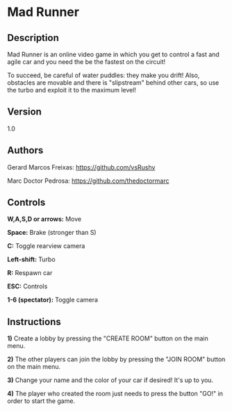 # Mad Runner

## Description

Mad Runner is an online video game in which you get to control a fast and agile car and you need the be the fastest on the circuit!

To succeed, be careful of water puddles: they make you drift! Also, obstacles are movable and there is "slipstream" behind other cars, so use the turbo and exploit it to the maximum level!


## Version

1.0


## Authors

Gerard Marcos Freixas: 
https://github.com/vsRushy

Marc Doctor Pedrosa: 
https://github.com/thedoctormarc


## Controls

**W,A,S,D or arrows:** Move

**Space:** Brake (stronger than S)

**C:** Toggle rearview camera

**Left-shift:** Turbo

**R:** Respawn car

**ESC:** Controls

**1-6 (spectator):** Toggle camera


## Instructions

**1)** Create a lobby by pressing the "CREATE ROOM" button on the main menu.

**2)** The other players can join the lobby by pressing the "JOIN ROOM" button on the main menu.

**3)** Change your name and the color of your car if desired! It's up to you.

**4)** The player who created the room just needs to press the button "GO!" in order to start the game.

